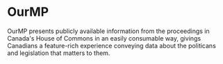 # OurMP 

OurMP presents publicly available information from the proceedings in Canada's House of Commons in an easily consumable way, givings Canadians a feature-rich experience conveying data about the politicans and legislation that matters to them. 

